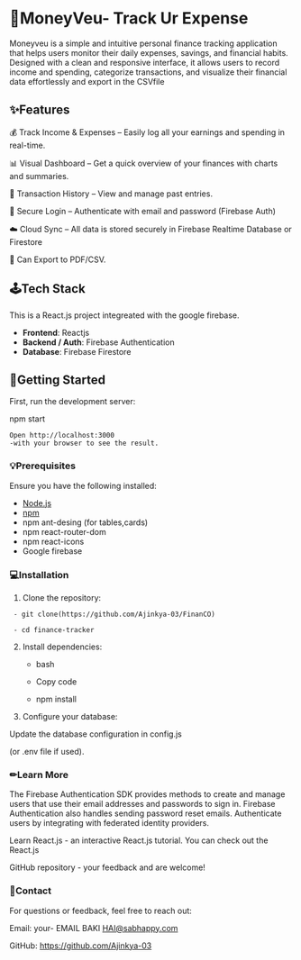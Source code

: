 # 📱MoneyVeu- Track Ur Expense

Moneyveu is a simple and intuitive personal finance tracking application that helps users monitor their daily expenses, savings, and financial habits. Designed with a clean and responsive interface, it allows users to record income and spending, categorize transactions, and visualize their financial data effortlessly and export in the CSVfile

## ✨Features

💰 Track Income & Expenses – Easily log all your earnings and spending in real-time.

📊 Visual Dashboard – Get a quick overview of your finances with charts and summaries.

🧾 Transaction History – View and manage past entries.

🔐 Secure Login – Authenticate with email and password (Firebase Auth)

☁️ Cloud Sync – All data is stored securely in Firebase Realtime Database or Firestore

📂 Can Export to PDF/CSV.

## 🕹Tech Stack

This is a React.js project integreated with the google firebase.

- **Frontend**: Reactjs 
- **Backend / Auth**: Firebase Authentication
- **Database**: Firebase Firestore
 


## 🎯Getting Started

First, run the development server:

npm start


    Open http://localhost:3000 
    -with your browser to see the result.


### 💡Prerequisites

Ensure you have the following installed:

- [Node.js](https://nodejs.org/)
- [npm](https://www.npmjs.com/)
- npm ant-desing (for tables,cards)
- npm react-router-dom
- npm react-icons
- Google firebase


### 💻Installation

1. Clone the repository:
```
 - git clone(https://github.com/Ajinkya-03/FinanCO)
   
 - cd finance-tracker
```

2. Install dependencies:

    - bash

    - Copy code

    - npm install

3. Configure your database:

Update the database configuration in config.js 

(or .env file if used).

### ✏Learn More
The Firebase Authentication SDK provides methods to create and manage users that use their email addresses and passwords to sign in. 
Firebase Authentication also handles sending password reset emails. Authenticate users by integrating with federated identity providers.

Learn React.js - an interactive React.js tutorial.
You can check out the React.js 

GitHub repository - your feedback and are welcome!

### 📩Contact
For questions or feedback, feel free to reach out:

Email: your- EMAIL BAKI HAI@sabhappy.com

GitHub: https://github.com/Ajinkya-03


